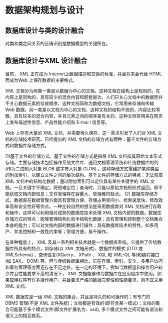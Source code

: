 # 数据架构规划与设计


## 数据库设计与类的设计融合

对类和类之间关系的正确识别是数据模型的关键所在。


## 数据库设计与XML 设计融合



目前， XML 正在成为 Internet上数据描述和交换的标准，并且将来会代替 HTML 而成为Web 上保存数据的主要格式。

XML 文档分为两类一类是以数据为中心的文档，这种文档在结构上是规则的，在内容上是同构的，具有较少的混合内容和嵌套层次，人们只关心文档中的数据而并不关心数据元素的存放顺序，这种文档简称为数据文档，它常用来存储和传输 Web 数据。另一类是以文档为中心的文档，这种文档的结构不规则，内容比较零散，具有较多的混合内容，并且元素之间的顺序是有关的，这种文档常用来在网页上发布描述性信息、产品性能介绍和 E-mai l 信息等。


Web 上存有大量的 XML 文档，并需要待久保存，这一需求引发了人们对 XML 文档的存储技术研究。已经提出的 XML 文档的存储方式有两种：基千文件的存储方式和数据库存储方式。


(1)基于文件的存储方式。基于文件的存储方式是指将 XML 文档按其原始文本形式存储，主要存储技术包括操作系统文件库、通用文档管理系统和传统数据库的列(作为二进制大对象 BLOB 或字符大对象 CLOB) 。这种存储方式需维护某种类型的附加索引，以建立文件之间的层次结构。基于文件的存储方式的特点：无法获取 XML 文档中的结构化数据；通过附加索引可以定位具有某些关键字的 XML 文档，一旦关键字不确定，将很难定位；查询时，只能以原始文档的形式返回，即不能获取文档内部信息；文件管理存在容量大、管理难的缺点。
(2) 数据库存储方式。数据库在数据管理方面具有管理方便、存储占用空间小、检索速度快、修改效率高和安全性好等优点。一种比较自然的想法是采用数据库对 XML 文档进行存取和操作，这样可以利用相对成熟的数据库技术处理 XML 文档内部的数据。数据库存储方式的特点：能够管理结构化和半结构化数据；具有管理和控制整个文档集合本身的能力；可以对文档内部的数据进行操作；具有数据库技术的特性，如多用户、并发控制和一致性约束等；管理方便，易千操作。

在某种程度上， XML 及其一系列相关技术就是一个数据库系统。它提供了传统数据库所具有的特点，如存储(以 XML 文档形式)、数据库的模式 (DTD 或 XMLSchema) 、查询语言(XQuery、 XPath 、 XQL 和 XML-QL 等)和编程接口(如 SAX、 DOM) 等。但与传统数据库相比，它在存储、索引、安全、多用户访问和事务管理等方面还存在不足之处。在一定的环境下，例如当数据量和操作用户较少并且性能要求不高的清况下， XML 文档能够作为数据库在应用程序中使用。如果应用程序有许多操作用户，并且要求严格的数据完整性和性能要求，则不宜采用 XML 文档。

XML 数据库是一组 XML 文档的集合，并且是持久的和可操作的；有专门的 DBMS 管理(不是 XML 文件系统)；文档都是有效的(即符合某一模式)；文档的集合可能基于多个模式文件(即文件扩展名为．xsd), 多个模式文件之间可能有语法和语义上的相互联系。





































